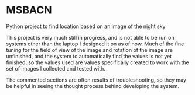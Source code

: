 # MSBACN
Python project to find location based on an image of the night sky

This project is very much still in progress, and is not able to be run on systems other than the laptop I designed it on as of now. 
Much of the fine tuning for the field of view of the image and rotation of the image are unfinished, 
and the system to automatically find the values is not yet finished, so the values used are values specifically created to work with the set of images I collected and tested with.

The commented sections are often results of troubleshooting, so they may be helpful in seeing the thought process behind developing the system.
